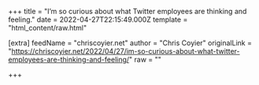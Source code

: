
+++
title = "I’m so curious about what Twitter employees are thinking and feeling."
date = 2022-04-27T22:15:49.000Z
template = "html_content/raw.html"

[extra]
feedName = "chriscoyier.net"
author = "Chris Coyier"
originalLink = "https://chriscoyier.net/2022/04/27/im-so-curious-about-what-twitter-employees-are-thinking-and-feeling/"
raw = ""

+++

